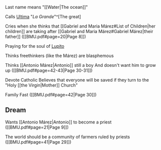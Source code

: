 Last name means "[[Water|The ocean]]"

Calls [Ultima](</Ultima.md>) "*La Grande*"^[The great]

Cries when she thinks that [[Gabriel and Maria Márez#List of Children|her children]] are taking after [[Gabriel and Maria Márez#Gabriel Márez|their father]] ([[BMU.pdf#page=20|Page 8]])

Praying for the soul of [Lupito](</Lupito.md>) 

Thinks freethinkers (like the Márez) are blasphemous

Thinks [[Antonio Márez|Antonio]] still a boy
And doesn't want him to grow up
([[BMU.pdf#page=42-43|Page 30-31]])

Devote Catholic
Believes that everyone will be saved if they turn to the "Holy [[the Virgin|Mother]] Church"

Family Fast ([[BMU.pdf#page=42|Page 30]])

## Dream
Wants [[Antonio Márez|Antonio]] to become a priest ([[BMU.pdf#page=21|Page 9]])

The world should be a community of farmers ruled by priests ([[BMU.pdf#page=41|Page 29]])